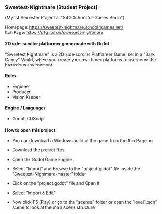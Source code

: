 ### Sweetest-Nightmare (Student Project)
(My 1st Semester Project at "S4G School for Games Berlin").

Homepage: https://sweetest-nightmare.school4games.net/ <br>
Itch Page: https://s4g.itch.io/sweetest-nightmare

#### 2D side-scroller platformer game made with Godot
"Sweetest Nightmare" is a 2D side-scroller Platformer Game, set in a "Dark Candy" World, where you create your own timed platforms to overcome the hazardous environment.

#### Roles
- Engineer
- Producer
- Vision Keeper

#### Engine / Languages
- Godot, GDScript

#### How to open this project
- You can download a Windows build of the game from the Itch Page or:

- Download the project files
- Open the Godot Game Engine
- Select "Import" and Browse to the "project.godot" file inside the "Sweetest-Nightmare-master" folder
- Click on the "project.godot" file and Open it
- Select "Import & Edit"
- Now click F5 (Play) or go to the "scenes" folder or open the "level1.tscn" scene to look at the main scene structure

